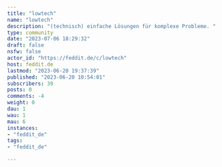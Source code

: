 ```yaml
---
title: "lowtech" 
name: "lowtech"
description: "(technisch) einfache Lösungen für komplexe Probleme. "
type: community
date: "2023-07-06 18:29:32"
draft: false
nsfw: false
actor_id: "https://feddit.de/c/lowtech"
host: feddit.de
lastmod: "2023-06-20 19:37:39"
published: "2023-06-20 10:54:01"
subscribers: 30
posts: 0
comments: -4
weight: 0
dau: 1
wau: 1
mau: 6
instances:
- "feddit_de"
tags: 
- "feddit_de"

---
```

